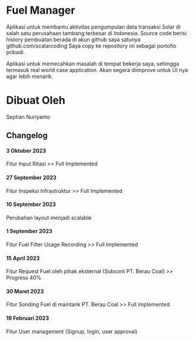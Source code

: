 # Fuel Manager

Aplikasi untuk membantu aktivitas pengumpulan data transaksi Solar di salah satu perusahaan tambang terbesar di Indonesia.
Source code berisi history pembuatan berada di akun github saya satunya github.com/scalarcoding
Saya copy ke repository ini sebagai portofio pribadi.

Aplikasi untuk memecahkan masalah di tempat bekerja saya, sehingga termasuk real world case application.
Akan segera diimprove untuk UI nya agar lebih menarik.

# Dibuat Oleh
Septian Nuriyanto

## Changelog
 
#### 3 Oktober 2023
Fitur Input Ritasi >> Full Implemented

#### 27 September 2023
Fitur Inspeksi Infrastruktur >> Full Implemented

#### 10 September 2023
Perubahan layout menjadi scalable

#### 1 September 2023
Fitur Fuel Filter Usage Recording >> Full Implemented

#### 15 April 2023
Fitur Request Fuel oleh pihak eksternal (Subcont PT. Berau Coal) >> Progress 40%

#### 30 Maret 2023 
Fitur Sonding Fuel di maintank PT. Berau Coal >> Full implemented

#### 19 Februari 2023
Fitur User management (Signup, login, user approval)



